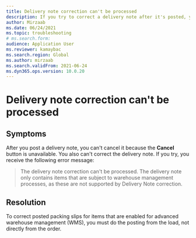 ```yaml
--- 
title: Delivery note correction can't be processed
description: If you try to correct a delivery note after it's posted, you receive an error. This page explains how to correct posted packing slips for items enabled for WMS. 
author: Mirzaab 
ms.date: 06/24/2021 
ms.topic: troubleshooting 
# ms.search.form:  
audience: Application User 
ms.reviewer: kamaybac 
ms.search.region: Global 
ms.author: mirzaab 
ms.search.validFrom: 2021-06-24 
ms.dyn365.ops.version: 10.0.20 
--- 
```

# Delivery note correction can't be processed

## Symptoms

After you post a delivery note, you can't cancel it because the **Cancel** button is unavailable. You also can't correct the delivery note. If you try, you receive the following error message:

> The delivery note correction can't be processed. The delivery note only contains items that are subject to warehouse management processes, as these are not supported by Delivery Note correction.

## Resolution

To correct posted packing slips for items that are enabled for advanced warehouse management (WMS), you must do the posting from the load, not directly from the order.
